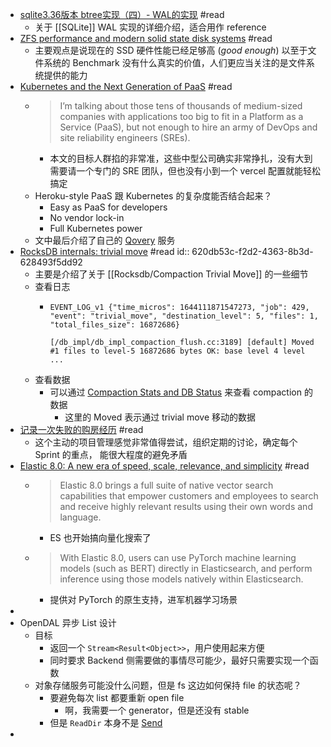 - [sqlite3.36版本 btree实现（四）- WAL的实现](https://www.codedump.info/post/20220106-sqlite-btree-4-wal/) #read
	- 关于 [[SQLite]] WAL 实现的详细介绍，适合用作 reference
- [ZFS performance and modern solid state disk systems](https://utcc.utoronto.ca/~cks/space/blog/solaris/ZFSModernDiskPerformance) #read
	- 主要观点是说现在的 SSD 硬件性能已经足够高 (*good enough*) 以至于文件系统的 Benchmark 没有什么真实的价值，人们更应当关注的是文件系统提供的能力
- [Kubernetes and the Next Generation of PaaS](https://thenewstack.io/kubernetes-and-the-next-generation-of-paas/) #read
	- > I’m talking about those tens of thousands of medium-sized companies with applications too big to fit in a Platform as a Service (PaaS), but not enough to hire an army of DevOps and site reliability engineers (SREs).
		- 本文的目标人群掐的非常准，这些中型公司确实非常挣扎，没有大到需要请一个专门的 SRE 团队，但也没有小到一个 vercel 配置就能轻松搞定
	- Heroku-style PaaS 跟 Kubernetes 的复杂度能否结合起来？
		- Easy as PaaS for developers
		- No vendor lock-in
		- Full Kubernetes power
	- 文中最后介绍了自己的 [Qovery](https://www.qovery.com/) 服务
- [RocksDB internals: trivial move](http://smalldatum.blogspot.com/2022/02/rocksdb-internals-trivial-move.html) #read
  id:: 620db53c-f2d2-4363-8b3d-628493f5dd92
	- 主要是介绍了关于 [[Rocksdb/Compaction Trivial Move]] 的一些细节
	- 查看日志
		- ```
		  EVENT_LOG_v1 {"time_micros": 1644111871547273, "job": 429, "event": "trivial_move", "destination_level": 5, "files": 1, "total_files_size": 16872686}
		  
		  [/db_impl/db_impl_compaction_flush.cc:3189] [default] Moved #1 files to level-5 16872686 bytes OK: base level 4 level ...
		  ```
	- 查看数据
		- 可以通过 [Compaction Stats and DB Status](https://github.com/facebook/rocksdb/wiki/Compaction-Stats-and-DB-Status) 来查看 compaction 的数据
			- 这里的 Moved 表示通过 trivial move 移动的数据
- [记录一次失败的购房经历](https://iam.lc/2021/10/a-failed-house-purchasing.ping) #read
	- 这个主动的项目管理感觉非常值得尝试，组织定期的讨论，确定每个 Sprint 的重点， 能很大程度的避免矛盾
- [Elastic 8.0: A new era of speed, scale, relevance, and simplicity](https://www.elastic.co/blog/whats-new-elastic-8-0-0) #read
	- > Elastic 8.0 brings a full suite of native vector search capabilities that empower customers and employees to search and receive highly relevant results using their own words and language.
		- ES 也开始搞向量化搜索了
	- > With Elastic 8.0, users can use PyTorch machine learning models (such as BERT) directly in Elasticsearch, and perform inference using those models natively within Elasticsearch.
		- 提供对 PyTorch 的原生支持，进军机器学习场景
-
- OpenDAL 异步 List 设计
	- 目标
		- 返回一个 `Stream<Result<Object>>`，用户使用起来方便
		- 同时要求 Backend 侧需要做的事情尽可能少，最好只需要实现一个函数
	- 对象存储服务可能没什么问题，但是 fs 这边如何保持 file 的状态呢？
		- 要避免每次 list 都要重新 open file
			- 啊，我需要一个 generator，但是还没有 stable
		- 但是 `ReadDir` 本身不是 [Send]([[Rust/std/Send]])
-